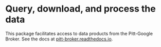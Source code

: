 # Query, download, and process the data

This package facilitates access to data products from the Pitt-Google Broker. See the
docs at
[pitt-broker.readthedocs.io](https://pitt-broker.readthedocs.io/en/latest/index.html).

